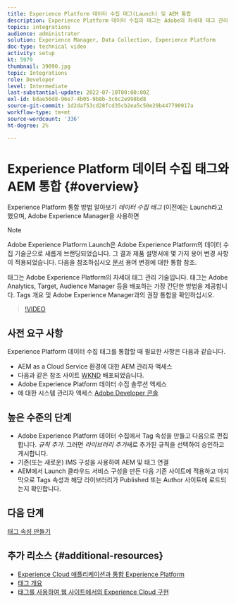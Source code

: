 ```yaml
---
title: Experience Platform 데이터 수집 태그(Launch) 및 AEM 통합
description: Experience Platform 데이터 수집의 태그는 Adobe의 차세대 태그 관리 솔루션이며 Adobe Analytics, Target, Audience Manager 및 기타 다양한 솔루션을 배포하는 최고의 방법입니다. Tags(이전의 Launch)에 대한 개요와 Adobe Experience Manager과의 권장 통합을 확인하십시오.
topics: integrations
audience: administrator
solution: Experience Manager, Data Collection, Experience Platform
doc-type: technical video
activity: setup
kt: 5979
thumbnail: 39090.jpg
topic: Integrations
role: Developer
level: Intermediate
last-substantial-update: 2022-07-10T00:00:00Z
exl-id: bdae56d8-96e7-4b05-9b8b-3c6c2e998bd8
source-git-commit: 1d2daf53cd28fcd35cb2ea5c50e29b447790917a
workflow-type: tm+mt
source-wordcount: '336'
ht-degree: 2%

---
```


# Experience Platform 데이터 수집 태그와 AEM 통합 {#overview}

Experience Platform 통합 방법 알아보기 _데이터 수집 태그_ (이전에는 Launch라고 했으며, Adobe Experience Manager을 사용하면

>[!NOTE]
>
>Adobe Experience Platform Launch은 Adobe Experience Platform의 데이터 수집 기술군으로 새롭게 브랜딩되었습니다. 그 결과 제품 설명서에 몇 가지 용어 변경 사항이 적용되었습니다. 다음을 참조하십시오 [문서](https://experienceleague.adobe.com/docs/experience-platform/tags/term-updates.html) 용어 변경에 대한 통합 참조.


태그는 Adobe Experience Platform의 차세대 태그 관리 기술입니다. 태그는 Adobe Analytics, Target, Audience Manager 등을 배포하는 가장 간단한 방법을 제공합니다. Tags 개요 및 Adobe Experience Manager과의 권장 통합을 확인하십시오.

>[!VIDEO](https://video.tv.adobe.com/v/3417061?quality=12&learn=on)


## 사전 요구 사항

Experience Platform 데이터 수집 태그를 통합할 때 필요한 사항은 다음과 같습니다.

+ AEM as a Cloud Service 환경에 대한 AEM 관리자 액세스
+ 다음과 같은 참조 사이트 [WKND](https://github.com/adobe/aem-guides-wknd) 배포되었습니다.
+ Adobe Experience Platform 데이터 수집 솔루션 액세스
+ 에 대한 시스템 관리자 액세스 [Adobe Developer 콘솔](https://developer.adobe.com/developer-console/)


## 높은 수준의 단계

+ Adobe Experience Platform 데이터 수집에서 Tag 속성을 만들고 다음으로 편집합니다. _규칙 추가_. 그러면 _라이브러리 추가_&#x200B;새로 추가된 규칙을 선택하여 승인하고 게시합니다.
+ 기존(또는 새로운) IMS 구성을 사용하여 AEM 및 태그 연결
+ AEM에서 Launch 클라우드 서비스 구성을 만든 다음 기존 사이트에 적용하고 마지막으로 Tags 속성과 해당 라이브러리가 Published 또는 Author 사이트에 로드되는지 확인합니다.

## 다음 단계

[태그 속성 만들기](create-tag-property.md)

## 추가 리소스 {#additional-resources}

+ [Experience Cloud 애플리케이션과 통합 Experience Platform](https://experienceleague.adobe.com/docs/platform-learn/tutorials/intro-to-platform/integrations-with-experience-cloud-applications.html)
+ [태그 개요](https://experienceleague.adobe.com/docs/experience-platform/tags/home.html)
+ [태그를 사용하여 웹 사이트에서의 Experience Cloud 구현](https://experienceleague.adobe.com/docs/platform-learn/implement-in-websites/overview.html)
